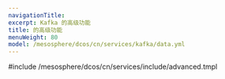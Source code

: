 ```yaml
---
navigationTitle:
excerpt: Kafka 的高级功能
title: 的高级功能
menuWeight: 80
model: /mesosphere/dcos/cn/services/kafka/data.yml
---
```


#include /mesosphere/dcos/cn/services/include/advanced.tmpl
